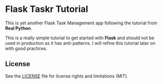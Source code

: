 # Flask Taskr Tutorial

This is yet another Flask Task Management app following the tutorial from **Real Python**.

This is a really simple tutorial to get started with **Flask** and should not be used in production as it has anti-patterns. I will refine this tutorial later on with good practices.

## License

See the [LICENSE](LICENSE.md) file for license rights and limitations (MIT).